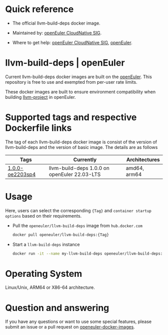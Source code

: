 # Quick reference

- The official llvm-build-deps docker image.

- Maintained by: [openEuler CloudNative SIG](https://gitee.com/openeuler/cloudnative).

- Where to get help: [openEuler CloudNative SIG](https://gitee.com/openeuler/cloudnative), [openEuler](https://gitee.com/openeuler/community).

# llvm-build-deps | openEuler
Current llvm-build-deps docker images are built on the [openEuler](https://repo.openeuler.org/). This repository is free to use and exempted from per-user rate limits.

These docker images are built to ensure environment compatibility when building [llvm-project](https://gitee.com/openeuler/llvm-project) in openEuler. 

# Supported tags and respective Dockerfile links
The tag of each llvm-build-deps docker image is consist of the version of llvm-build-deps and the version of basic image. The details are as follows

| Tags | Currently |  Architectures|
|------|-----------|---------------|
|[1.0.0-oe2203sp4](https://gitee.com/openeuler/openeuler-docker-images/blob/master/AI/llvm-build-deps/1.0.0/22.03-lts-sp4/Dockerfile)| llvm-build-deps 1.0.0 on openEuler 22.03-LTS | amd64, arm64 |


# Usage
Here, users can select the corresponding `{Tag}` and `container startup options` based on their requirements.

- Pull the `openeuler/llvm-build-deps` image from `hub.docker.com`

	```bash
	docker pull openeuler/llvm-build-deps:{Tag}
	```

- Start a `llvm-build-deps` instance

	```bash
	docker run -it --name my-llvm-build-deps openeuler/llvm-build-deps:{Tag}
	```
# Operating System
Linux/Unix, ARM64 or X86-64 architecture.

# Question and answering
If you have any questions or want to use some special features, please submit an issue or a pull request on [openeuler-docker-images](https://gitee.com/openeuler/openeuler-docker-images).
